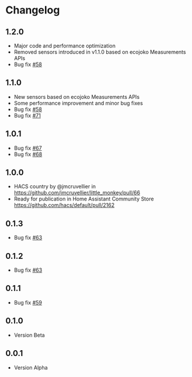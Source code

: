 # Changelog

## 1.2.0
- Major code and performance optimization
- Removed sensors introduced in v1.1.0 based on ecojoko Measurements APIs
- Bug fix [#58](https://github.com/jmcruvellier/little_monkey/issues/58)

## 1.1.0
- New sensors based on ecojoko Measurements APIs
- Some performance improvement and minor bug fixes
- Bug fix [#58](https://github.com/jmcruvellier/little_monkey/issues/58)
- Bug fix [#71](https://github.com/jmcruvellier/little_monkey/issues/71)

## 1.0.1

- Bug fix [#67](https://github.com/jmcruvellier/little_monkey/issues/67)
- Bug fix [#68](https://github.com/jmcruvellier/little_monkey/issues/68)

## 1.0.0

- HACS country by @jmcruvellier in https://github.com/jmcruvellier/little_monkey/pull/66
- Ready for publication in Home Assistant Community Store https://github.com/hacs/default/pull/2162

## 0.1.3

- Bug fix [#63](https://github.com/jmcruvellier/little_monkey/issues/63)

## 0.1.2

- Bug fix [#63](https://github.com/jmcruvellier/little_monkey/issues/63)

## 0.1.1

- Bug fix [#59](https://github.com/jmcruvellier/little_monkey/issues/59)

## 0.1.0

- Version Beta

## 0.0.1

- Version Alpha
